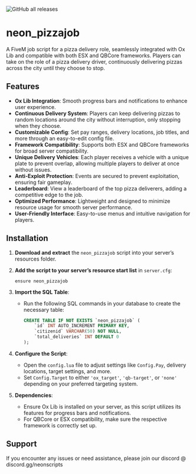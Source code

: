 ![GitHub all releases](https://img.shields.io/github/downloads/NeonOceAu/neon_pizzajob/total?color=blue&style=flat-square)

# neon_pizzajob

A FiveM job script for a pizza delivery role, seamlessly integrated with Ox Lib and compatible with both ESX and QBCore frameworks. Players can take on the role of a pizza delivery driver, continuously delivering pizzas across the city until they choose to stop.

## Features

- **Ox Lib Integration**: Smooth progress bars and notifications to enhance user experience.
- **Continuous Delivery System**: Players can keep delivering pizzas to random locations around the city without interruption, only stopping when they choose.
- **Customizable Config**: Set pay ranges, delivery locations, job titles, and more through an easy-to-edit config file.
- **Framework Compatibility**: Supports both ESX and QBCore frameworks for broad server compatibility.
- **Unique Delivery Vehicles**: Each player receives a vehicle with a unique plate to prevent overlap, allowing multiple players to deliver at once without issues.
- **Anti-Exploit Protection**: Events are secured to prevent exploitation, ensuring fair gameplay.
- **Leaderboard**: View a leaderboard of the top pizza deliverers, adding a competitive edge to the job.
- **Optimized Performance**: Lightweight and designed to minimize resource usage for smooth server performance.
- **User-Friendly Interface**: Easy-to-use menus and intuitive navigation for players.

## Installation

1. **Download and extract** the `neon_pizzajob` script into your server’s resources folder.
   
2. **Add the script to your server’s resource start list** in `server.cfg`:
   ```plaintext
   ensure neon_pizzajob
   ```

3. **Import the SQL Table**:
   - Run the following SQL commands in your database to create the necessary table:
     ```sql
     CREATE TABLE IF NOT EXISTS `neon_pizzajob` (
         `id` INT AUTO_INCREMENT PRIMARY KEY,
         `citizenid` VARCHAR(50) NOT NULL,
         `total_deliveries` INT DEFAULT 0
     );
     ```

4. **Configure the Script**:
   - Open the `config.lua` file to adjust settings like `Config.Pay`, delivery locations, target settings, and more.
   - Set `Config.Target` to either `'ox_target'`, `'qb-target'`, or `'none'` depending on your preferred targeting system.

5. **Dependencies**:
   - Ensure Ox Lib is installed on your server, as this script utilizes its features for progress bars and notifications.
   - For QBCore or ESX compatibility, make sure the respective framework is correctly set up.

## Support

If you encounter any issues or need assistance, please join our discord @ discord.gg/neonscripts
